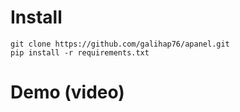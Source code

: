 # Install
```
git clone https://github.com/galihap76/apanel.git
pip install -r requirements.txt
```
# Demo (video)
<script id="asciicast-ePM1t5XyfRTx6hSyeLApGMzHY" src="https://asciinema.org/a/ePM1t5XyfRTx6hSyeLApGMzHY.js" async></script>
